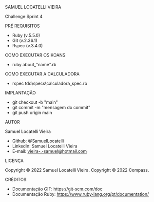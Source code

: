 SAMUEL LOCATELLI VIEIRA

Challenge Sprint 4 

PRÉ REQUISITOS

  - Ruby (v.5.5.0)
  - Git (v.2.36.1)
  - Rspec (v.3.4.0)

COMO EXECUTAR OS KOANS

 - ruby about_"name".rb

COMO EXECUTAR A CALCULADORA

 - rspec tdd\specs\calculadora_spec.rb

IMPLANTAÇÃO

 - git checkout -b "main"
 - git commit -m "mensagem do commit"
 - git push origin main
 
AUTOR

Samuel Locatelli Vieira
 - Github: @SamuelLocatelli
 - LinkedIn: Samuel Locatelli Vieira
 - E-mail: vieira-.-samuel@hotmail.com

LICENÇA 

Copyright © 2022 Samuel Locatelli Vieira.
Copyright © 2022 Compass.

CRÉDITOS
 - Documentação GIT: https://git-scm.com/doc
 - Documentação Ruby: https://www.ruby-lang.org/pt/documentation/


